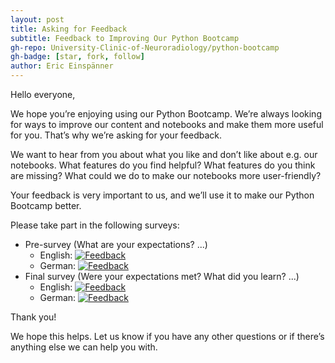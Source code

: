 ```yaml
---
layout: post
title: Asking for Feedback
subtitle: Feedback to Improving Our Python Bootcamp
gh-repo: University-Clinic-of-Neuroradiology/python-bootcamp
gh-badge: [star, fork, follow]
author: Eric Einspänner
---
```

Hello everyone,

We hope you’re enjoying using our Python Bootcamp. We’re always looking for ways to improve our content and notebooks and make them more useful for you. That’s why we’re asking for your feedback.

We want to hear from you about what you like and don’t like about e.g. our notebooks. What features do you find helpful? What features do you think are missing? What could we do to make our notebooks more user-friendly?

Your feedback is very important to us, and we’ll use it to make our Python Bootcamp better.

Please take part in the following surveys:
- Pre-survey (What are your expectations? ...)
  - English: [![Feedback](https://img.shields.io/badge/Feedback-red.svg)](https://forms.gle/yb4ALTYZNqP9iMYMA)
  - German: [![Feedback](https://img.shields.io/badge/Feedback-red.svg)](https://forms.gle/6BqMkjzTYnbCj2Jo6)
- Final survey (Were your expectations met? What did you learn? ...)
  - English: [![Feedback](https://img.shields.io/badge/Feedback-red.svg)](https://forms.gle/1CAPNZQUXqmMaQYr6)
  - German: [![Feedback](https://img.shields.io/badge/Feedback-red.svg)](https://forms.gle/JLGC237pbgSWyrv3A)

Thank you!

We hope this helps. Let us know if you have any other questions or if there’s anything else we can help you with.